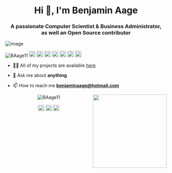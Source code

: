 
<!--
A special thank you to 'tomkaX' for this template!
-->

<h1 align="center">Hi 👋, I'm Benjamin Aage </h1>
<h3 align="center">A passionate Computer Scientist & Business Administrator, <br>as well an Open Source contributor  </h3>

![image](https://github.com/saadeghi/saadeghi/blob/master/dino.gif)

<p align="left">
<img src="https://komarev.com/ghpvc/?username=BAage11" alt="BAage11" />

  <img src="https://img.icons8.com/color/48/000000/git.png" alt="git" width="20" height="20"/> 
  <img src="https://img.icons8.com/color/48/000000/react-native.png" alt="react" width="20" height="20"/> 
  <img src="https://img.icons8.com/color/48/000000/java-coffee-cup-logo.png" alt="java" width="20" height="20"/>
  <img src="https://img.icons8.com/ultraviolet/40/000000/xbox-r.png" alt="R" width="20" height="20"/> 
  <img src="https://img.icons8.com/color/48/000000/intellij-idea.png" alt="II" width="20" height="20"/> 
  <img src="https://img.icons8.com/color/48/000000/nodejs.png" alt="nodejs" width="20" height="20"/> 
  <img src="https://img.icons8.com/color/48/000000/python.png" alt="python" width="20" height="20"/></p>

- 👨‍💻 All of my projects are available  [here](https://github.com/BAage11?tab=repositories)

- 💬 Ask me about **anything**

- 📫 How to reach me **benjaminaage@hotmail.com**



<p align="center"> 
  <img src="https://github-readme-stats.vercel.app/api?username=BAage11&show_icons=true" alt="BAage11" />
  <img  align="right" src="https://media1.giphy.com/media/IpeYSEZshTefe/giphy.gif?cid=ecf05e477edf7fh9txxwi367f9gnxoksqe08u6jn0t2ocsmq&rid=giphy.gif&ct=g" width="230">
 </p>
 
<p align="center">
<a href="https://www.facebook.com/benjaminaage" target="blank"><img align="center" src="https://cdn.jsdelivr.net/npm/simple-icons@3.0.1/icons/facebook.svg" alt="https://www.facebook.com/benjaminaage" height="20" width="20" /></a>
<a href="https://www.instagram.com/benniaage/" target="blank"><img align="center" src="https://cdn.jsdelivr.net/npm/simple-icons@3.0.1/icons/instagram.svg" alt="https://www.instagram.com/benniaage/" height="20" width="20" /></a>
<a href="https://twitter.com/AageBenjamin" target="blank"><img align="center" src="https://cdn.jsdelivr.net/npm/simple-icons@3.0.1/icons/twitter.svg" alt="https://twitter.com/AageBenjamin" height="20" width="20" /></a>

</p>



